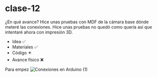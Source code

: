# clase-12
¿En qué avance?
Hice unas pruebas con MDF de la cámara base dónde meteré las conexiones. Hice unas pruebas no quedó como quería así que intentaré ahora con impresión 3D.

* Idea :white_check_mark:
* Materiales :white_check_mark:
* Código  	 :eight_pointed_black_star:
* Avance físico	 :x:

Para empez
![Conexiones en Arduino (1)](https://github.com/isigoycoolea/dis145/blob/main/estudiantes/isigoycoolea/clase-11/arduino)
